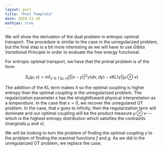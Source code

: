 ```yaml
---
layout: post
title: "Post Template"
date: 2024-11-18
mathjax: true
---
```


We will show the derivation of the dual problem in entropic optimal transport. The procedure is similar to the case in the unregularized
problem, but the final step is a bit more interesting as we will have to use *Gibbs Variational Principle* in order to evaluate
the free energy functional.

For entropic optimal transport, we have that the primal problem is of the form

$$S_\epsilon(\mu, \nu) = \inf_{\gamma \in \Gamma(\mu, \nu)}\int ||x-y||^2 \gamma(dx, dy) - \epsilon \text{KL}(\gamma||\mu \otimes \nu)$$

The addition of the KL term makes it so the optimal coupling is higher entropy than the optimal coupling in the unregularized problem.
The regularization parameter $\epsilon$ has the straightfoward physical interpretation as a *temperature*. In the case that $\epsilon = 0$,
we recover the unregulared OT problem. In the case, that $\epsilon$ goes to infinity, then the regularization term will dominate
and our optimal coupling will be the product measure $\mu \otimes \nu$---which is the highest entropy distribution which satisfies
the contraints (marginals $\mu$ and $\nu$).

We will be looking to turn the problem of finding the optimal coupling $\gamma$ to the problem of finding the maximal functions
$f$ and $g$. As we did in the unregularized OT problem, we replace the case.